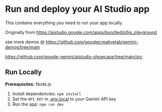 # Run and deploy your AI Studio app

This contains everything you need to run your app locally.

Originally from <https://aistudio.google.com/apps/bundled/p5js_playground>

see more demos @ https://github.com/googlecreativelab/gemini-demos/tree/main

<https://github.com/google-gemini/aistudio-showcase/tree/main/src>

## Run Locally

**Prerequisites:**  Node.js


1. Install dependencies:
   `npm install`
2. Set the `API_KEY` in [.env.local](.env.local) to your Gemini API key
3. Run the app:
   `npm run dev`
